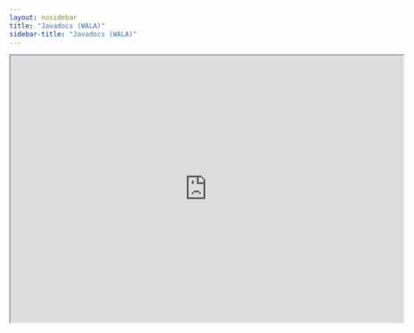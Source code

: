 ```yaml
---
layout: nosidebar
title: "Javadocs (WALA)"
sidebar-title: "Javadocs (WALA)"
---
```

<style>
    #myFrame { width:140%; height:5in; align:left; }
</style>

<iframe src="https://wala.github.io/javadoc" id="myFrame"/>
